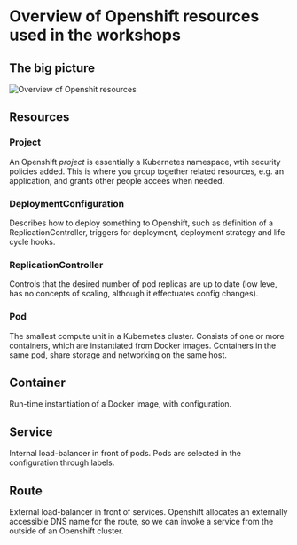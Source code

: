 # Overview of Openshift resources used in the workshops

## The big picture

![Overview of Openshit resources](http://www.plantuml.com/plantuml/proxy?cache=no&src=https://raw.githubusercontent.com/ciber-openshift-workshop/doc/master/openshift-resources.puml)

## Resources

### Project
An Openshift _project_ is essentially a Kubernetes namespace, wtih security policies added. This is where you group together related resources, e.g. an application, and grants other people accees when needed. 

### DeploymentConfiguration
Describes how to deploy something to Openshift, such as definition of a ReplicationController, triggers for deployment, deployment strategy and life cycle hooks.

### ReplicationController
Controls that the desired number of pod replicas are up to date (low leve, has no concepts of scaling, although it effectuates config changes).

### Pod
The smallest compute unit in a Kubernetes cluster. Consists of one or more containers, which are instantiated from Docker images.
Containers in the same pod, share storage and networking on the same host.

## Container
Run-time instantiation of a Docker image, with configuration.

## Service
Internal load-balancer in front of pods. Pods are selected in the configuration through labels.

## Route
External load-balancer in front of services. Openshift allocates an externally accessible DNS name for the route, so we can 
invoke a service from the outside of an Openshift cluster.



